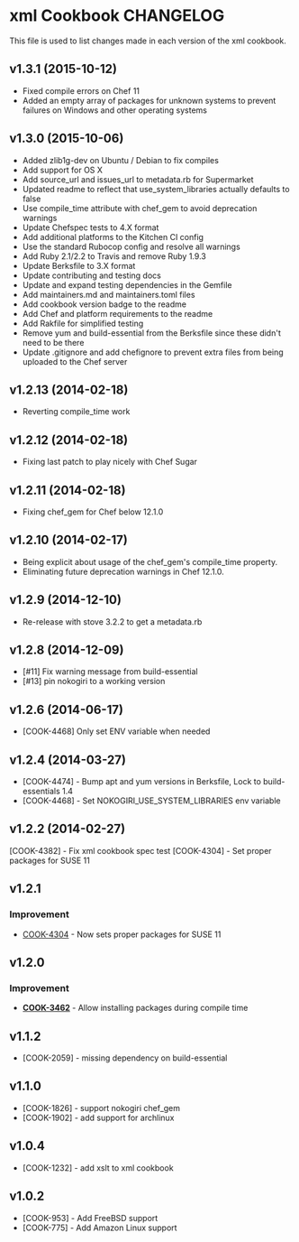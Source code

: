 xml Cookbook CHANGELOG
======================
This file is used to list changes made in each version of the xml cookbook.

v1.3.1 (2015-10-12)
-------------------
- Fixed compile errors on Chef 11
- Added an empty array of packages for unknown systems to prevent failures on Windows and other operating systems

v1.3.0 (2015-10-06)
--------------------
- Added zlib1g-dev on Ubuntu / Debian to fix compiles
- Add support for OS X
- Add source_url and issues_url to metadata.rb for Supermarket
- Updated readme to reflect that use_system_libraries actually defaults to false
- Use compile_time attribute with chef_gem to avoid deprecation warnings
- Update Chefspec tests to 4.X format
- Add additional platforms to the Kitchen CI config
- Use the standard Rubocop config and resolve all warnings
- Add Ruby 2.1/2.2 to Travis and remove Ruby 1.9.3
- Update Berksfile to 3.X format
- Update contributing and testing docs
- Update and expand testing dependencies in the Gemfile
- Add maintainers.md and maintainers.toml files
- Add cookbook version badge to the readme
- Add Chef and platform requirements to the readme
- Add Rakfile for simplified testing
- Remove yum and build-essential from the Berksfile since these didn't need to be there
- Update .gitignore and add chefignore to prevent extra files from being uploaded to the Chef server

v1.2.13 (2014-02-18)
--------------------
- Reverting compile_time work

v1.2.12 (2014-02-18)
--------------------
- Fixing last patch to play nicely with Chef Sugar

v1.2.11 (2014-02-18)
--------------------
- Fixing chef_gem for Chef below 12.1.0

v1.2.10 (2014-02-17)
--------------------
- Being explicit about usage of the chef_gem's compile_time property.
- Eliminating future deprecation warnings in Chef 12.1.0.

v1.2.9 (2014-12-10)
-------------------
- Re-release with stove 3.2.2 to get a metadata.rb

v1.2.8 (2014-12-09)
-------------------
- [#11] Fix warning message from build-essential
- [#13] pin nokogiri to a working version

v1.2.6 (2014-06-17)
-------------------
- [COOK-4468] Only set ENV variable when needed


v1.2.4 (2014-03-27)
-------------------
- [COOK-4474] - Bump apt and yum versions in Berksfile, Lock to build-essentials 1.4
- [COOK-4468] - Set NOKOGIRI_USE_SYSTEM_LIBRARIES env variable


v1.2.2 (2014-02-27)
-------------------
[COOK-4382] - Fix xml cookbook spec test
[COOK-4304] - Set proper packages for SUSE 11


v1.2.1
------
### Improvement
- [COOK-4304](https://tickets.chef.io/browse/COOK-4304) - Now sets proper packages for SUSE 11


v1.2.0
------
### Improvement
- **[COOK-3462](https://tickets.chef.io/browse/COOK-3462)** - Allow installing packages during compile time


v1.1.2
------
- [COOK-2059] - missing dependency on build-essential

v1.1.0
------
- [COOK-1826] - support nokogiri chef_gem
- [COOK-1902] - add support for archlinux

v1.0.4
------
- [COOK-1232] - add xslt to xml cookbook

v1.0.2
------
- [COOK-953] - Add FreeBSD support
- [COOK-775] - Add Amazon Linux support

